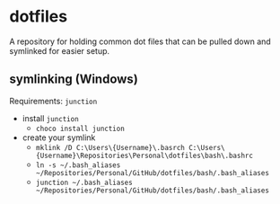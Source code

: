 # dotfiles

A repository for holding common dot files that can be pulled down and symlinked for easier setup.

## symlinking (Windows)

Requirements: `junction`

- install `junction`
  - `choco install junction`
- create your symlink
  - `mklink /D C:\Users\{Username}\.basrch C:\Users\{Username}\Repositories\Personal\dotfiles\bash\.bashrc`
  - `ln -s ~/.bash_aliases ~/Repositories/Personal/GitHub/dotfiles/bash/.bash_aliases`
  - `junction ~/.bash_aliases ~/Repositories/Personal/GitHub/dotfiles/bash/.bash_aliases`